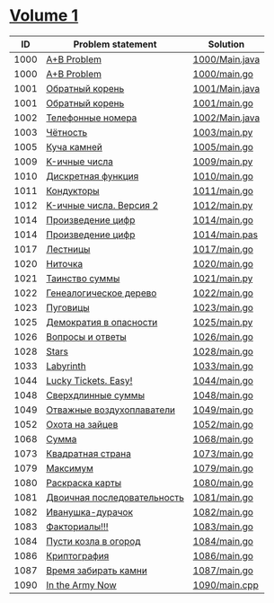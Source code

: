 # [Volume 1](http://acm.timus.ru/problemset.aspx?space=1&page=1) 


| ID   | Problem statement                                                                | Solution                         |
|------|----------------------------------------------------------------------------------|----------------------------------|
| 1000 | [A+B Problem](http://acm.timus.ru/problem.aspx?space=1&num=1000)                 | [1000/Main.java](1000/Main.java) |
| 1000 | [A+B Problem](http://acm.timus.ru/problem.aspx?space=1&num=1000)                 | [1000/main.go](1000/main.go)     |
| 1001 | [Обратный корень](http://acm.timus.ru/problem.aspx?space=1&num=1001)             | [1001/Main.java](1001/Main.java) |
| 1001 | [Обратный корень](http://acm.timus.ru/problem.aspx?space=1&num=1001)             | [1001/main.go](1001/main.go)     |
| 1002 | [Телефонные номера](http://acm.timus.ru/problem.aspx?space=1&num=1002)           | [1002/Main.java](1002/Main.java) |
| 1003 | [Чётность](http://acm.timus.ru/problem.aspx?space=1&num=1003)                    | [1003/main.py](1003/main.py)     |
| 1005 | [Куча камней](http://acm.timus.ru/problem.aspx?space=1&num=1005)                 | [1005/main.go](1005/main.go)     |
| 1009 | [K-ичные числа](http://acm.timus.ru/problem.aspx?space=1&num=1009)               | [1009/main.py](1009/main.py)     |
| 1010 | [Дискретная функция](http://acm.timus.ru/problem.aspx?space=1&num=1010)          | [1010/main.go](1010/main.go)     |
| 1011 | [Кондукторы](http://acm.timus.ru/problem.aspx?space=1&num=1011)                  | [1011/main.go](1011/main.go)     |
| 1012 | [K-ичные числа. Версия 2](http://acm.timus.ru/problem.aspx?space=1&num=1012)     | [1012/main.py](1012/main.py)     |
| 1014 | [Произведение цифр](http://acm.timus.ru/problem.aspx?space=1&num=1014)           | [1014/main.go](1014/main.go)     |
| 1014 | [Произведение цифр](http://acm.timus.ru/problem.aspx?space=1&num=1014)           | [1014/main.pas](1014/main.pas)   |
| 1017 | [Лестницы](http://acm.timus.ru/problem.aspx?space=1&num=1017)                    | [1017/main.go](1017/main.go)     |
| 1020 | [Ниточка](http://acm.timus.ru/problem.aspx?space=1&num=1020)                     | [1020/main.go](1020/main.go)     |
| 1021 | [Таинство суммы](http://acm.timus.ru/problem.aspx?space=1&num=1021)              | [1021/main.py](1021/main.py)     |
| 1022 | [Генеалогическое дерево](http://acm.timus.ru/problem.aspx?space=1&num=1022)      | [1022/main.go](1022/main.go)     |
| 1023 | [Пуговицы](http://acm.timus.ru/problem.aspx?space=1&num=1023)                    | [1023/main.go](1023/main.go)     |
| 1025 | [Демократия в опасности](http://acm.timus.ru/problem.aspx?space=1&num=1025)      | [1025/main.py](1025/main.py)     |
| 1026 | [Вопросы и ответы](http://acm.timus.ru/problem.aspx?space=1&num=1026)            | [1026/main.go](1026/main.go)     |
| 1028 | [Stars](http://acm.timus.ru/problem.aspx?space=1&num=1028)                       | [1028/main.go](1028/main.go)     |
| 1033 | [Labyrinth](http://acm.timus.ru/problem.aspx?space=1&num=1033)                   | [1033/main.go](1033/main.go)     |
| 1044 | [Lucky Tickets. Easy!](http://acm.timus.ru/problem.aspx?space=1&num=1044)        | [1044/main.go](1044/main.go)     |
| 1048 | [Сверхдлинные суммы](http://acm.timus.ru/problem.aspx?space=1&num=1048)          | [1048/main.go](1048/main.go)     |
| 1049 | [Отважные воздухоплаватели](http://acm.timus.ru/problem.aspx?space=1&num=1049)   | [1049/main.go](1049/main.go)     |
| 1052 | [Охота на зайцев](http://acm.timus.ru/problem.aspx?space=1&num=1052)             | [1052/main.go](1052/main.go)     |
| 1068 | [Сумма](http://acm.timus.ru/problem.aspx?space=1&num=1068)                       | [1068/main.go](1068/main.go)     |
| 1073 | [Квадратная страна](http://acm.timus.ru/problem.aspx?space=1&num=1073)           | [1073/main.go](1073/main.go)     |
| 1079 | [Максимум](http://acm.timus.ru/problem.aspx?space=1&num=1079)                    | [1079/main.go](1079/main.go)     |
| 1080 | [Раскраска карты](http://acm.timus.ru/problem.aspx?space=1&num=1080)             | [1080/main.go](1080/main.go)     |
| 1081 | [Двоичная последовательность](http://acm.timus.ru/problem.aspx?space=1&num=1081) | [1081/main.go](1081/main.go)     |
| 1082 | [Иванушка-дурачок](http://acm.timus.ru/problem.aspx?space=1&num=1082)            | [1082/main.go](1082/main.go)     |
| 1083 | [Факториалы!!!](http://acm.timus.ru/problem.aspx?space=1&num=1083)               | [1083/main.go](1083/main.go)     |
| 1084 | [Пусти козла в огород](http://acm.timus.ru/problem.aspx?space=1&num=1084)        | [1084/main.go](1084/main.go)     |
| 1086 | [Криптография](http://acm.timus.ru/problem.aspx?space=1&num=1086)                | [1086/main.go](1086/main.go)     |
| 1087 | [Время забирать камни](http://acm.timus.ru/problem.aspx?space=1&num=1087)        | [1087/main.go](1087/main.go)     |
| 1090 | [In the Army Now](http://acm.timus.ru/problem.aspx?space=1&num=1090)             | [1090/main.cpp](1090/main.cpp)   |


